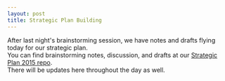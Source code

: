 ```yaml
---
layout: post
title: Strategic Plan Building
---
```


After last night's brainstorming session, we have notes and drafts flying today for our strategic plan.  
You can find brainstorming notes, discussion, and drafts at our <a href="https://github.com/OpenDataSTL/StrategicPlan2015" title="OpenDataSTL 2015 Strategic Plan" target ="_blank">Strategic Plan 2015 repo</a>.  
There will be updates here throughout the day as well.
